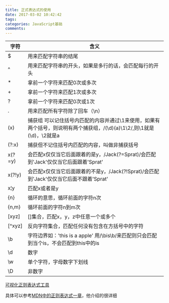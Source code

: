```yaml
---
title: 正式表达式的使用
date: 2017-03-02 10:42:42
tags:
categories: JavaScript基础
comments:
---
```




字符 | 含义
---|---
$ | 用来匹配字符串的结尾
^ | 用来匹配字符串的开头，如果是多行的话，会匹配每行的开头
* | 拿前一个字符来匹配0次或多次
+ | 拿前一个字符来匹配1次或多次
? | 拿前一个字符来匹配0次或1次
. | 用来匹配所有字符除了回车（\n）
(x) | 捕获组 可以记住括号内匹配的内容并通过\1来使用，如果有两个括号，则说明有两个捕获组，/(\d)(a)\1\2/,则\1就是(\d)，\2就是a
(?:x) | 捕获但不记住括号内匹配的内容，叫做非捕获括号
x(?=y) | 会匹配x仅仅当它后面跟着的是y，/Jack(?=Sprat)/会匹配到'Jack'仅仅当它后面跟着'Sprat'
x(?!y) | 会匹配x仅仅当它后面跟着的不是y，/Jack(?!Sprat)/会匹配到'Jack'仅仅当它后面不跟着'Sprat'
x&brvbar;y | 匹配x或者是y
{n} | 循环的意思，循环前面的字符n次
{n,m} | 循环前面的字符n到m次
[xyz] | []集合，匹配x，y，z中任意一个或多个
[^xyz] | 反向字符集合，匹配任何没有包含在方括号中的字符
\b | 字符边界如：'this is a apple'  用/\bis\b/来匹配则只会匹配到当个is，不会匹配到this中的is
\d | 数字
\w | 单个字符，字母数字下划线
\D | 非数字


[可视化正则表达式工具](https://regexper.com/)

具体可以参考[MDN中的正则表达式一章](https://developer.mozilla.org/zh-CN/docs/Web/JavaScript/Guide/Regular_Expressions)，他介绍的很详细


